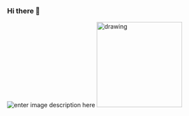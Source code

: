 ### Hi there 👋

![enter image description here](https://i.redd.it/6hn07igk7fl61.jpg)
<img src="[drawing.jpg](https://i.redd.it/6hn07igk7fl61.jpg)" alt="drawing" style="width:200px;"/>
<!--
**AldoFerrari/AldoFerrari** is a ✨ _special_ ✨ repository because its `README.md` (this file) appears on your GitHub profile.


Here are some ideas to get you started:

- 🔭 I’m currently working on ...
- 🌱 I’m currently learning ...
- 👯 I’m looking to collaborate on ...
- 🤔 I’m looking for help with ...
- 💬 Ask me about ...
- 📫 How to reach me: ...
- 😄 Pronouns: ...
- ⚡ Fun fact: ...
-->
